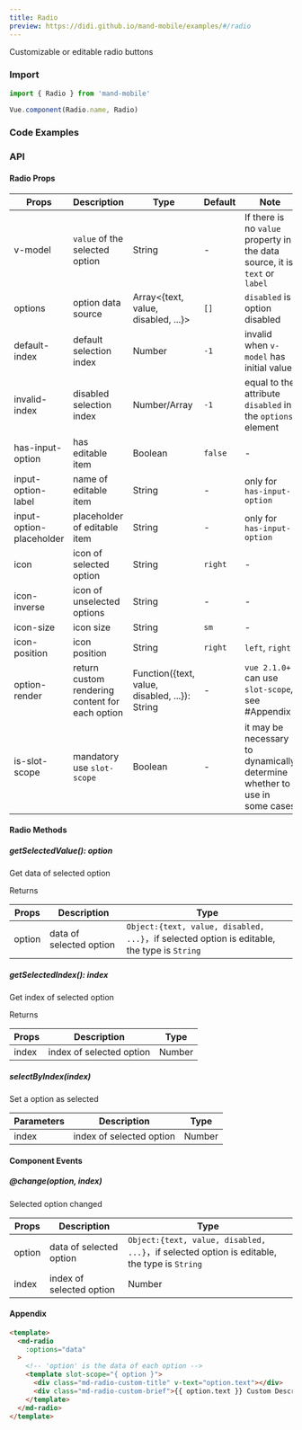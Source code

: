 ```yaml
---
title: Radio
preview: https://didi.github.io/mand-mobile/examples/#/radio
---
```


Customizable or editable radio buttons

### Import

```javascript
import { Radio } from 'mand-mobile'

Vue.component(Radio.name, Radio)
```

### Code Examples
<!-- DEMO -->

### API

#### Radio Props
|Props | Description | Type | Default | Note|
|----|-----|------|------|------|
|v-model|`value` of the selected option|String|-|If there is no `value` property in the data source, it is `text` or `label`|
|options|option data source|Array<{text, value, disabled, ...}>|`[]`|`disabled` is option disabled|
|default-index|default selection index|Number|`-1`|invalid when `v-model` has initial value|
|invalid-index|disabled selection index|Number/Array|`-1`|equal to the attribute `disabled` in the `options` element|
|has-input-option|has editable item|Boolean|`false`|-|
|input-option-label|name of editable item|String|-|only for `has-input-option`|
|input-option-placeholder|placeholder of editable item|String|-|only for `has-input-option`|
|icon|icon of selected option|String|`right`|-|
|icon-inverse|icon of unselected options|String|-|-|
|icon-size|icon size|String|`sm`|-|
|icon-position|icon position|String|`right`|`left`, `right`|
|option-render|return custom rendering content for each option|Function({text, value, disabled, ...}): String|-|`vue 2.1.0+` can use `slot-scope`, see #Appendix|
|is-slot-scope|mandatory use `slot-scope`|Boolean|-|it may be necessary to dynamically determine whether to use in some cases|

#### Radio Methods

##### getSelectedValue(): option
Get data of selected option

Returns

|Props | Description | Type|
|----|-----|------|
|option|data of selected option|`Object:{text, value, disabled, ...}`，if selected option is editable, the type is `String`|

##### getSelectedIndex(): index
Get index of selected option

Returns

|Props | Description | Type|
|----|-----|------|
|index|index of selected option|Number|

##### selectByIndex(index)
Set a option as selected

|Parameters | Description | Type|
|----|-----|------|
|index|index of selected option|Number|

#### Component Events

##### @change(option, index)
Selected option changed

|Props | Description | Type|
|----|-----|------|
|option|data of selected option|`Object:{text, value, disabled, ...}`，if selected option is editable, the type is `String`|
|index|index of selected option|Number|

#### Appendix

```html
<template>
  <md-radio
    :options="data"
  >
    <!-- 'option' is the data of each option -->
    <template slot-scope="{ option }">
      <div class="md-radio-custom-title" v-text="option.text"></div>
      <div class="md-radio-custom-brief">{{ option.text }} Custom Description</div>
    </template>
  </md-radio>
</template>
```
